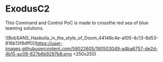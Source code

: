 # ExodusC2
This Command and Control PoC is made to crossthe red sea of blue teaming solutions.

![BobSANS_Hasbulla_in_the_style_of_Doom_44148c4e-a105-4c13-8d53-816b13f8dff0](https://user-images.githubusercontent.com/59022605/190503049-a4ba6757-de2d-4b15-ac09-627b6b9297b8.png =250x250)
